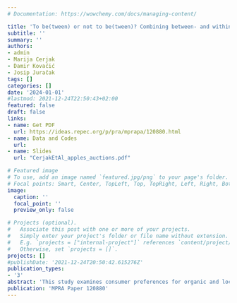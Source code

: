 ```yaml
---
# Documentation: https://wowchemy.com/docs/managing-content/

title: 'To be(tween) or not to be(tween)? Combining between- and within-subjects design characteristics in preference elicitation for organic and local apples'
subtitle: ''
summary: ''
authors:
- admin
- Marija Cerjak
- Damir Kovačić 
- Josip Juračak
tags: []
categories: []
date: '2024-01-01'
#lastmod: 2021-12-24T22:50:43+02:00
featured: false
draft: false
links: 
- name: Get PDF
  url: https://ideas.repec.org/p/pra/mprapa/120880.html
- name: Data and Codes
  url: 
- name: Slides
  url: "CerjakEtAl_apples_auctions.pdf"

# Featured image
# To use, add an image named `featured.jpg/png` to your page's folder.
# Focal points: Smart, Center, TopLeft, Top, TopRight, Left, Right, BottomLeft, Bottom, BottomRight.
image:
  caption: ''
  focal_point: ''
  preview_only: false

# Projects (optional).
#   Associate this post with one or more of your projects.
#   Simply enter your project's folder or file name without extension.
#   E.g. `projects = ["internal-project"]` references `content/project/deep-learning/index.md`.
#   Otherwise, set `projects = []`.
projects: []
#publishDate: '2021-12-24T20:50:42.615276Z'
publication_types:
- '3'
abstract: 'This study examines consumer preferences for organic and local apples by combining between- and within-subject design characteristics in a second price auction. We first ask subjects to bid for 1 Kg of apples without any information. In subsequent rounds we reveal information about the organic or local attributes of apples and then allow subjects to taste the apples. Results show a significant price premium for the organic attribute (but not for the local attribute) once information is provided while tasting does not further increase elicited willingness-to-pay. We also find that the mixed-subject design results in more accurate willingness-to-pay estimates than when we use information from the between-subjects or within-subjects treatments alone. These results highlight the interplay between different quality attributes in consumer decision making and emphasize the gains that can be achieved by combining between- and within-subjects characteristics in experimental auctions.'
publication: 'MPRA Paper 120880'
---
```

